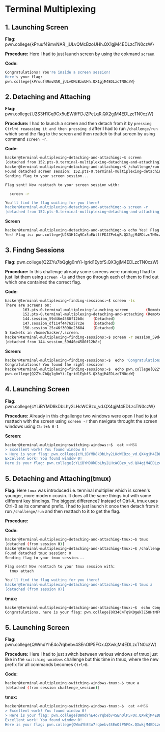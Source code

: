 # Terminal Multiplexing 

## 1. Launching Screen

**Flag:** 
pwn.college{kPruuf49mvNAR_jULvQMcBzoUHh.QX1gjM4EDLzcTN0czW}

**Procedure:** 
Here I had to just launch screen by using the cokmand `screen`.

**Code:**
```bash
Congratulations! You're inside a screen session!
Here's your flag:
pwn.college{kPruuf49mvNAR_jULvQMcBzoUHh.QX1gjM4EDLzcTN0czW}
```

## 2. Detaching and Attaching

**Flag:** 
pwn.college{U2S3H1Cq9Cx5uEWtlfFDJZPeLqR.QX2gjM4EDLzcTN0czW}

**Procedure:** 
I had to launch a screen and then detach from it by `pressing Ctrl+d reaeasing it and then pressing d` after I had to run `/challenge/run` which send the flag to the screen and then reattch to that screen by using command `screen -r`. 

**Code:**
```bash
hacker@terminal-multiplexing~detaching-and-attaching:~$ screen
[detached from 152.pts-0.terminal-multiplexing~detaching-and-attaching]
hacker@terminal-multiplexing~detaching-and-attaching:~$ /challenge/run
Found detached screen session: 152.pts-0.terminal-multiplexing~detaching-and-attaching
Sending flag to your screen session...

Flag sent! Now reattach to your screen session with:

  screen -r

You'll find the flag waiting for you there!
hacker@terminal-multiplexing~detaching-and-attaching:~$ screen -r
[detached from 152.pts-0.terminal-multiplexing~detaching-and-attaching]
```

**Screen**
```bash
hacker@terminal-multiplexing~detaching-and-attaching:~$ echo Yes! Flag is: pwn.college{U2S3H1Cq9Cx5uEWtlfFDJZPeLqR.QX2gjM4EDLzcTN0czW}
Yes! Flag is: pwn.college{U2S3H1Cq9Cx5uEWtlfFDJZPeLqR.QX2gjM4EDLzcTN0czW}
```

## 3. Findng Sessions

**Flag:** 
pwn.college{Q2ZYu7bQglg0mYi-Igrid1EybfS.QX3gjM4EDLzcTN0czW}

**Procedure:** 
In this challenge already some screens were runniong I had to just list them using `screen -ls` and then go through each of them to find out which one contained the correct flag.

**Code:**
```bash
hacker@terminal-multiplexing~finding-sessions:~$ screen -ls
There are screens on:
        163.pts-0.terminal-multiplexing~launching-screen        (Remote or dead)
        152.pts-0.terminal-multiplexing~detaching-and-attaching (Remote or dead)
        144.session_59d46e4580f12b8c    (Detached)
        147.session_df114f4476257c2e    (Detached)
        150.session_25c46f3098e23684    (Detached)
5 Sockets in /home/hacker/.screen.
hacker@terminal-multiplexing~finding-sessions:~$ screen -r session_59d46e4580f12b8c
[detached from 144.session_59d46e4580f12b8c]
```
**Screen:**
```bash
hacker@terminal-multiplexing~finding-sessions:~$  echo 'Congratulations! You found the right session!'
Congratulations! You found the right session!
hacker@terminal-multiplexing~finding-sessions:~$  echo pwn.college{Q2ZYu7bQglg0mYi-Igrid1EybfS.QX3gjM4EDLzcTN0czW}
pwn.college{Q2ZYu7bQglg0mYi-Igrid1EybfS.QX3gjM4EDLzcTN0czW}
```

## 4. Launching Screen

**Flag:** 
pwn.college{cYLiBYMD8kDbLhy2LHcWCBzo_vd.QX4gjM4EDLzcTN0czW}

**Procedure:** 
Already in this chgallenge two windows were open I had to just reattach with the screen using `screen -r` then navigate throught the screen windows using `Ctrl+A 0-1`

**Screen:**
```bash
hacker@terminal-multiplexing~switching-windows:~$  cat <<MSG
> Excellent work! You found window 0!
> Here is your flag: pwn.college{cYLiBYMD8kDbLhy2LHcWCBzo_vd.QX4gjM4EDLzcTN0czW}> MSG
Excellent work! You found window 0!
Here is your flag: pwn.college{cYLiBYMD8kDbLhy2LHcWCBzo_vd.QX4gjM4EDLzcTN0czW}
```

## 5. Detaching and Attaching(tmux)

**Flag:** 
Here `tmux` was introduced i.e. terminal multiplier which is screen's younger, more modern cousin. It does all the same things but with some different key bindings. The biggest difference? Instead of Ctrl-A, tmux uses Ctrl-B as its command prefix. I had to just launch it once then detach from it run `/challenge/run` and then reattach to it to get the flag.

**Procedure:** 

**Code:**
```bash
hacker@terminal-multiplexing~detaching-and-attaching-tmux:~$ tmux
[detached (from session 0)]
hacker@terminal-multiplexing~detaching-and-attaching-tmux:~$ /challenge/run
Found detached tmux session: 0
Sending flag to your tmux session...

Flag sent! Now reattach to your tmux session with:
  tmux attach

You'll find the flag waiting for you there!
hacker@terminal-multiplexing~detaching-and-attaching-tmux:~$ tmux a
[detached (from session 0)]
```

**tmux:**
```bash
hacker@terminal-multiplexing~detaching-and-attaching-tmux:~$  echo Congratulations, here is your flag: pwn.college{0R34C4Tq9K0geklE58HtMFVlMkC.QX5gjM4EDLzcTN0czW}
Congratulations, here is your flag: pwn.college{0R34C4Tq9K0geklE58HtMFVlMkC.QX5gjM4EDLzcTN0czW}
```

## 5. Launching Screen

**Flag:** 
pwn.college{QWmdYhE4o7rqbebv4SEnOlP5FOx.QXwkjM4EDLzcTN0czW}

**Procedure:** 
Here I had to just switch between various windows of tmux just like in the `switching wnidows` challenge but this time in tmux, where the new prefix for all commands becomes `Ctrl+B`.

**Code:**
```bash
hacker@terminal-multiplexing~switching-windows-tmux:~$ tmux a
[detached (from session challenge_session)]
```

**tmux:**
```bash
hacker@terminal-multiplexing~switching-windows-tmux:~$  cat <<MSG
> Excellent work! You found window 0!
> Here is your flag: pwn.college{QWmdYhE4o7rqbebv4SEnOlP5FOx.QXwkjM4EDLzcTN0czW}> MSG
Excellent work! You found window 0!
Here is your flag: pwn.college{QWmdYhE4o7rqbebv4SEnOlP5FOx.QXwkjM4EDLzcTN0czW}
```